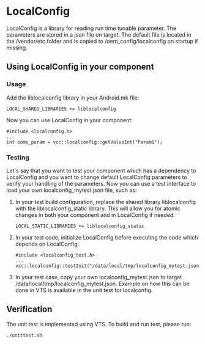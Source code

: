 # LocalConfig

LocalConfig is a library for reading run time tunable parameter. The parameters are
stored in a json file on target. The default file is located in the /vendor/etc folder
and is copied to /oem_config/localconfig on startup if missing.

## Using LocalConfig in your component

### Usage

Add the liblocalconfig library in your Android.mk file:

    LOCAL_SHARED_LIBRARIES += liblocalconfig

Now you can use LocalConfig in your component:

    #include <localconfig.h>
    ...
    int some_param = vcc::localconfig::getValueInt("Param1");

### Testing

Let's say that you want to test your component which has a dependency to LocalConfig
and you want to change default LocalConfig parameters to verify your handling of the parameters.
Now you can use a test interface to load your own localconfig_mytest.json file, such as:

1. In your test build configuration, replace the shared library liblocalconfig with
   the liblocalconfig_static library. This will allow you for atomic changes in both your component
   and in LocalConfig if needed.

       LOCAL_STATIC_LIBRARIES += liblocalconfig_static

2. In your test code, initialize LocalConfig before executing the code which depends on
   LocalConfig:

       #include <localconfig_test.h>
       ...
       vcc::localconfig::testInit("/data/local/tmp/localconfig_mytest.json");

3. In your test case, copy your own localconfig_mytest.json to target /data/local/tmp/localconfig_mytest.json.
   Example on how this can be done in VTS is available in the unit test for localconfig.

## Verification

The unit test is implemented using VTS. To build and run test, please run:

    ./unittest.sh
